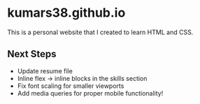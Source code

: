 # kumars38.github.io
This is a personal website that I created to learn HTML and CSS.

## Next Steps
- Update resume file
- Inline flex -> inline blocks in the skills section
- Fix font scaling for smaller viewports
- Add media queries for proper mobile functionality!


